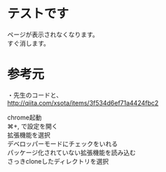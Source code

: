 # テストです
ページが表示されなくなります。  
すぐ消します。

# 参考元
・先生のコードと、  
http://qiita.com/xsota/items/3f534d6ef71a4424fbc2


chrome起動  
⌘+, で設定を開く  
拡張機能を選択  
デベロッパーモードにチェックをいれる  
パッケージ化されていない拡張機能を読み込む  
さっきcloneしたディレクトリを選択  
